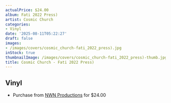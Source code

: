 ```yaml
---
actualPrice: $24.00
album: Fati 2022 Press)
artist: Cosmic Church
categories:
- Vinyl
date: '2025-08-11T05:22:27'
draft: false
images:
- /images/covers/cosmic_church-fati_2022_press).jpg
inStock: true
thumbnailImage: /images/covers/cosmic_church-fati_2022_press)-thumb.jpg
title: Cosmic Church - Fati 2022 Press)
---
```


## Vinyl
* Purchase from [NWN Productions](http://shop.nwnprod.com/index.php?route=product/product&path=75&product_id=61575&sort=pd.name&order=ASC) for $24.00
